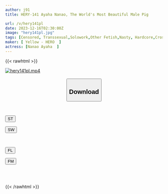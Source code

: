```yaml
---
author: j91
title: HERY-141 Ayaha Nanao, The World's Most Beautiful Male Pig

url: /v/hery141pl
date: 2023-12-16T02:30:00Z
image: "hery141pl.jpg"
tags: [Censored, Transsexual,Solowork,Other Fetish,Nasty, Hardcore,Cross Dressing	]
maker: [ Yellow - HERO  ]
actress: [Nanao Ayaha  ]
---
```



{{< rawhtml >}}

<div class="video" data-videoid="YPXKWWlqZJT30l">
    <a href="javascript:;">
        <img src="/v/hery141pl/hery141pl.jpg" width="WIDTH" height="HEIGHT" alt="hery141pl.mp4" loading="lazy">
    </a>
</div>

<script type="text/javascript" src="https://j91.asia/asset/on-demand-st.js"></script>

<br>
  <link rel="stylesheet" href="https://j91.asia/asset/bs5.css">
  
  <center>
  <button class="btn btn-primary" type="button" data-bs-toggle="collapse" data-bs-target=".multi-collapse" aria-expanded="false" aria-controls="multiCollapseExample1 multiCollapseExample2"><h2>Download</h2></button></center>
</p>
<div class="row">
  <div class="col">
    <div class="collapse multi-collapse" id="multiCollapseExample1">
      <div class="card card-body">
	      	      <br>
<div class="buttons">  
<p><a href="https://streamtape.to/v/YPXKWWlqZJT30l" target="_blank"><button class="btn-hover color-3"><i class="fa fa-download"></i> ST</button></a></p>
<p><a href="https://flaswish.com/9i0usofp52oa" target="_blank"><button class="btn-hover color-2"><i class="fa fa-download"></i> SW</button></a></p></div>
    </div>
  </div>
</div>
  <div class="col">
    <div class="collapse multi-collapse" id="multiCollapseExample2">
      <div class="card card-body">
	      <br>
<div class="buttons">
<p><a href="javascript:;" target="_blank"><button class="btn-hover color-9"><i class="fa fa-download"></i> FL</button></a></p>
<p><a href="javascript:;" target="_blank"><button class="btn-hover color-8"><i class="fa fa-download"></i> FM</button></a></p></div>
<br><br>
      </div>
    </div>
  </div>
</div>

{{< /rawhtml >}}